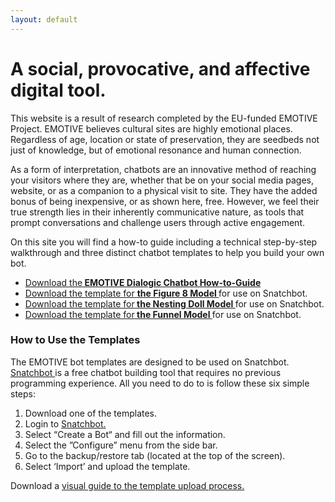 ```yaml
---
layout: default
---
```

# A social, provocative, and affective digital tool.

This website is a result of research completed by the EU-funded EMOTIVE Project. EMOTIVE believes cultural sites are highly emotional places. Regardless of age, location or state of preservation, they are seedbeds not just of knowledge, but of emotional resonance and human connection.

As a form of interpretation, chatbots are an innovative method of reaching your visitors where they are, whether that be on your social media pages, website, or as a companion to a physical visit to site. They have the added bonus of being inexpensive, or as shown here, free. However, we feel their true strength lies in their inherently communicative nature, as tools that prompt conversations and challenge users through active engagement.

On this site you will find a how-to guide including a technical step-by-step walkthrough and three distinct chatbot templates to help you build your own bot.

<ul>
    <li> <a href="EMOTIVE_UpdatedHow-to-Guide.pdf" download> Download the<strong> EMOTIVE Dialogic Chatbot How-to-Guide</strong></a> </li>
          <li><a href="EMOTIVEFigure8Model.txt" download> Download the template for <strong>the Figure 8 Model </strong></a>for use on Snatchbot. </li>
          <li><a href="EMOTIVENestingDollModel.txt" download> Download the template for<strong> the Nesting Doll Model </strong></a> for use on Snatchbot. </li>
          <li><a href="EMOTIVEFunnelModel.txt" download> Download the template for<strong> the Funnel Model </strong></a> for use on Snatchbot.</li>
        </ul>
        
### How to Use the Templates
        
The EMOTIVE bot templates are designed to be used on Snatchbot. <a href="https://snatchbot.me"> Snatchbot </a> is a free chatbot building tool that requires no previous programming experience. All you need to do to is follow these six simple steps:

1. Download one of the templates.
2. Login to <a href="https://snatchbot.me/"> Snatchbot. </a>
3. Select “Create a Bot“ and fill out the information.
4. Select the ”Configure” menu from the side bar. 
5. Go to the backup/restore tab (located at the top of the screen). 
6. Select  ‘Import’ and upload the template.

Download a <a href="How to Use the Templates.pdf" download>visual guide to the template upload process. </a> 

     
